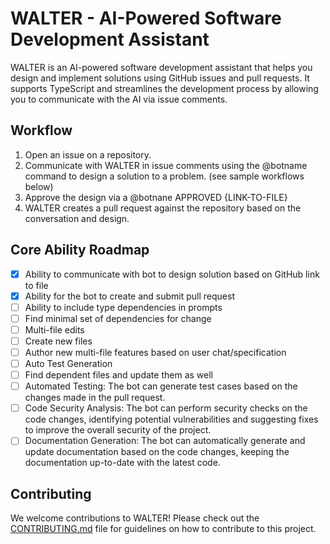 # WALTER - AI-Powered Software Development Assistant

WALTER is an AI-powered software development assistant that helps you design and implement solutions using GitHub issues and pull requests. It supports TypeScript and streamlines the development process by allowing you to communicate with the AI via issue comments.

## Workflow

1. Open an issue on a repository.
2. Communicate with WALTER in issue comments using the @botname command to design a solution to a problem. (see sample workflows below)
3. Approve the design via a @botnane APPROVED {LINK-TO-FILE}
4. WALTER creates a pull request against the repository based on the conversation and design.

## Core Ability Roadmap

- [X] Ability to communicate with bot to design solution based on GitHub link to file
- [X] Ability for the bot to create and submit pull request
- [ ] Ability to include type dependencies in prompts
- [ ] Find minimal set of dependencies for change
- [ ] Multi-file edits
- [ ] Create new files
- [ ] Author new multi-file features based on user chat/specification
- [ ] Auto Test Generation
- [ ] Find dependent files and update them as well
- [ ] Automated Testing: The bot can generate test cases based on the changes made in the pull request.
- [ ] Code Security Analysis: The bot can perform security checks on the code changes, identifying potential vulnerabilities and suggesting fixes to improve the overall security of the project.
- [ ] Documentation Generation: The bot can automatically generate and update documentation based on the code changes, keeping the documentation up-to-date with the latest code.

## Contributing

We welcome contributions to WALTER! Please check out the [CONTRIBUTING.md](CONTRIBUTING.md) file for guidelines on how to contribute to this project.